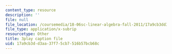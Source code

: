 ```yaml
---
content_type: resource
description: ''
file: null
file_location: /coursemedia/18-06sc-linear-algebra-fall-2011/17a9cb3dd3aa37f75cb7516b57bcb68c_h9aDgvW59TU.srt
file_type: application/x-subrip
resourcetype: Other
title: 3play caption file
uid: 17a9cb3d-d3aa-37f7-5cb7-516b57bcb68c
---
```

